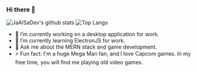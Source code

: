### Hi there 👋
![JaAlSaDev's github stats](https://github-readme-stats.vercel.app/api?username=JaAlSaDev&theme=algolia&show_icons=true&hide=stars,contribs,prs) ![Top Langs](https://github-readme-stats.vercel.app/api/top-langs/?username=JaAlSaDev&layout=compact&theme=algolia)

- 🔭 I’m currently working on a desktop application for work.
- 🌱 I’m currently learning ElectronJS for work.
- 💬 Ask me about the MERN stack and game development.
- ⚡ Fun fact: I'm a huge Mega Man fan, and I love Capcom games. In my free time, you will find me playing old video games.
